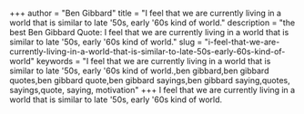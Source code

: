 +++
author = "Ben Gibbard"
title = "I feel that we are currently living in a world that is similar to late '50s, early '60s kind of world."
description = "the best Ben Gibbard Quote: I feel that we are currently living in a world that is similar to late '50s, early '60s kind of world."
slug = "i-feel-that-we-are-currently-living-in-a-world-that-is-similar-to-late-50s-early-60s-kind-of-world"
keywords = "I feel that we are currently living in a world that is similar to late '50s, early '60s kind of world.,ben gibbard,ben gibbard quotes,ben gibbard quote,ben gibbard sayings,ben gibbard saying,quotes, sayings,quote, saying, motivation"
+++
I feel that we are currently living in a world that is similar to late '50s, early '60s kind of world.
